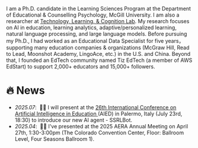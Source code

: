 I am a Ph.D. candidate in the Learning Sciences Program at the Department of Educational & Counselling Psychology, McGill University. I am also a researcher at <a href='https://tlclab.owlstown.net'>Technology, Learning, & Cognition Lab</a>. My research focuses on AI in education, learning analytics, adaptive/personalized learning, natural language processing, and large language models. Before pursuing my Ph.D., I had worked as an Educational Data Specialist for five years，supporting many education companies & organizations (McGraw Hill, Read to Lead, Moonshot Academy, LingoAce, etc.) in the U.S. and China. Beyond that, I founded an EdTech community named Tiz EdTech (a member of AWS EdStart) to support 2,000+ educators and 15,000+ followers. 

# 🔥 News
- *2025.07*: &nbsp;🤖🤖 I will present at the <a href='https://aied2025.itd.cnr.it'> 26th International Conference on Artificial Intelligence in Education </a>(AIED) in Palermo, Italy (July 23rd, 18:30) to introduce our new AI agent - SSRLBot.
- *2025.04*: &nbsp;🎉🎉 I've presented at the 2025 AERA Annual Meeting on April 27th, 1:30-3:00pm (The Colorado Convention Center, Floor: Ballroom Level, Four Seasons Ballroom 1). 
